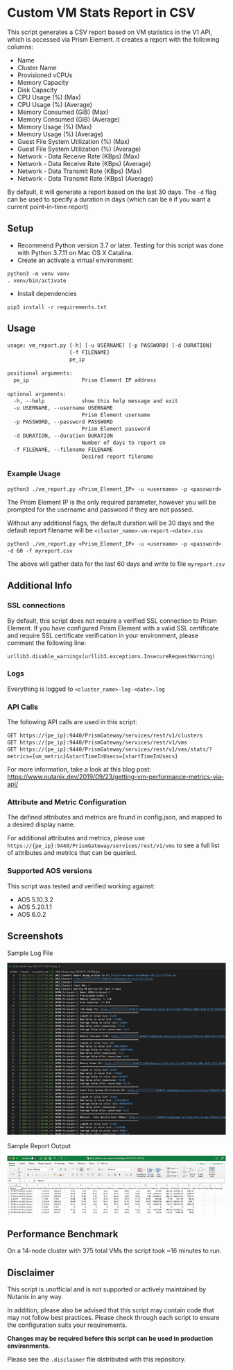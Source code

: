 # Custom VM Stats Report in CSV

This script generates a CSV report based on VM statistics in the V1 API, which is accessed via Prism Element. It creates a report with the following columns:

* Name
* Cluster Name
* Provisioned vCPUs
* Memory Capacity
* Disk Capacity
* CPU Usage (%) (Max)
* CPU Usage (%) (Average)
* Memory Consumed (GiB) (Max)
* Memory Consumed (GiB) (Average)
* Memory Usage (%) (Max)
* Memory Usage (%) (Average)
* Guest File System Utilization (%) (Max)
* Guest File System Utilization (%) (Average)
* Network - Data Receive Rate (KBps) (Max)
* Network - Data Receive Rate (KBps) (Average)
* Network - Data Transmit Rate (KBps) (Max)
* Network - Data Transmit Rate (KBps) (Average)

By default, it will generate a report based on the last 30 days. The `-d` flag can be used to specify a duration in days (which can be `0` if you want a current point-in-time report)

## Setup

* Recommend Python version 3.7 or later. Testing for this script was done with Python 3.7.11 on Mac OS X Catalina.
* Create an activate a virtual environment:

```
python3 -m venv venv
. venv/bin/activate
```

* Install dependencies
```
pip3 install -r requirements.txt
```

## Usage
```
usage: vm_report.py [-h] [-u USERNAME] [-p PASSWORD] [-d DURATION]
                    [-f FILENAME]
                    pe_ip

positional arguments:
  pe_ip                 Prism Element IP address

optional arguments:
  -h, --help            show this help message and exit
  -u USERNAME, --username USERNAME
                        Prism Element username
  -p PASSWORD, --password PASSWORD
                        Prism Element password
  -d DURATION, --duration DURATION
                        Number of days to report on
  -f FILENAME, --filename FILENAME
                        Desired report filename
```

### Example Usage

```
python3 ./vm_report.py <Prism_Element_IP> -u <username> -p <password>
```
The Prism Element IP is the only required parameter, however you will be prompted for the username and password if they are not passed.

Without any additional flags, the default duration will be 30 days and the default report filename will be `<cluster_name>-vm-report-<date>.csv`

```
python3 ./vm_report.py <Prism_Element_IP> -u <username> -p <password> -d 60 -f myreport.csv
```
The above will gather data for the last 60 days and write to file `myreport.csv`

## Additional Info

### SSL connections
By default, this script does not require a verified SSL connection to Prism Element. If you have configured Prism Element with a valid SSL certificate and require SSL certificate verification in your environment, please comment the following line:

```
urllib3.disable_warnings(urllib3.exceptions.InsecureRequestWarning)
```

### Logs
Everything is logged to `<cluster_name>-log-<date>.log`
### API Calls

The following API calls are used in this script:

```
GET https://{pe_ip}:9440/PrismGateway/services/rest/v1/clusters
GET https://{pe_ip}:9440/PrismGateway/services/rest/v1/vms
GET https://{pe_ip}:9440/PrismGateway/services/rest/v1/vms/stats/?metrics={vm_metric}&startTimeInUsecs={startTimeInUsecs}
```

For more information, take a look at this blog post: https://www.nutanix.dev/2019/09/23/getting-vm-performance-metrics-via-api/

### Attribute and Metric Configuration

The defined attributes and metrics are found in config.json, and mapped to a desired display name.

For additional attributes and metrics, please use `https://{pe_ip}:9440/PrismGateway/services/rest/v1/vms` to see a full list of attributes and metrics that can be queried.

### Supported AOS versions

This script was tested and verified working against:

* AOS 5.10.3.2
* AOS 5.20.1.1
* AOS 6.0.2

## Screenshots

Sample Log File

![](./screenshots/sample_log.png)

Sample Report Output

![](./screenshots/sample_report.png)

## Performance Benchmark

On a 14-node cluster with 375 total VMs the script took ~16 minutes to run.

## Disclaimer

This script is unofficial and is not supported or actively maintained by Nutanix in any way.

In addition, please also be advised that this script may contain code that may not follow best practices.  Please check through each script to ensure the configuration suits your requirements.

**Changes may be required before this script can be used in production environments.**

Please see the `.disclaimer` file distributed with this repository.
